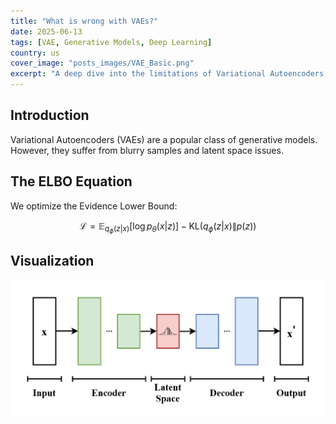 ```yaml
---
title: "What is wrong with VAEs?"
date: 2025-06-13
tags: [VAE, Generative Models, Deep Learning]
country: us
cover_image: "posts_images/VAE_Basic.png"
excerpt: "A deep dive into the limitations of Variational Autoencoders, including ELBO collapse and posterior mismatch."
---
```


## Introduction

Variational Autoencoders (VAEs) are a popular class of generative models. However, they suffer from blurry samples and latent space issues.

## The ELBO Equation

We optimize the Evidence Lower Bound:

$$
\mathcal{L} = \mathbb{E}_{q_\phi(z|x)} [\log p_\theta(x|z)] - \mathrm{KL}(q_\phi(z|x) \| p(z))
$$

## Visualization

![Latent space visualization](posts_images/VAE_Basic.png)